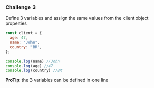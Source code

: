 ### Challenge 3

Define 3 variables and assign the same values from the client object properties

```js
const client = {
  age: 47,
  name: "John",
  country: "BR",
};

console.log(name) //John
console.log(age) //47
console.log(country) //BR

```

**ProTip**: the 3 variables can be defined in one line
